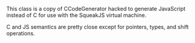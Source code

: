This class is a copy of CCodeGenerator hacked to generate JavaScript instead of C for use with the SqueakJS virtual machine.

C and JS semantics are pretty close except for pointers, types, and shift operations. 